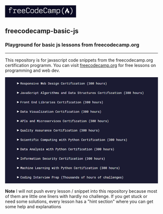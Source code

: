 ![Logo](/img/freecodecamp-logo.png)
## freecodecamp-basic-js 
### Playground for basic js lessons from freecodecamp.org
----

This repository is for javascript code snippets from the freecodecamp.org certification programm.
You can visit [freecodecamp.org](freecodecamp.org) for free lessons on programming and web dev.

![Lessons](/img/lectures.png)

**Note**
I will not push every lesson / snippet into this repository because most of them are little one liners with hardly no challenge.
If you get stuck or need some solutions, every lesson has a "hint section" where you can get some help and explanations